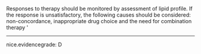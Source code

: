 Responses to therapy should be monitored by assessment of lipid profile. If the response is unsatisfactory, the following causes should be considered: non-concordance, inappropriate drug choice and the need for combination therapy
'

---
 nice.evidencegrade: D
